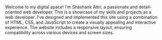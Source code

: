 Welcome to my digital space! I'm Shashank Attri, a passionate and detail-oriented web developer. This is a showcase of my skills and projects as a web developer. I've designed and implemented this site using a combination of HTML, CSS, and JavaScript to create a visually appealing and interactive experience. The website includes a responsive layout, ensuring compatibility across various devices and screen sizes.
